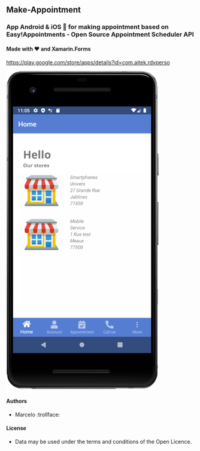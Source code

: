 ## Make-Appointment
### App Android & iOS 📱 for making appointment based on Easy!Appointments - Open Source Appointment Scheduler API 
####  Made with ❤️ and Xamarin.Forms

https://play.google.com/store/apps/details?id=com.aitek.rdvperso

![alt text](https://raw.githubusercontent.com/marceloeatworld/Make-Appointment/master/home.png)

#### Authors
 -  Marcelo :trollface:

#### License
 - Data may be used under the terms and conditions of the Open Licence.
